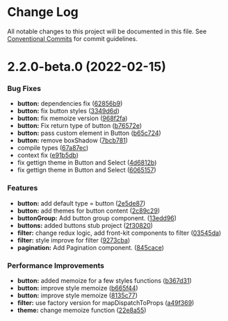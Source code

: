 # Change Log

All notable changes to this project will be documented in this file.
See [Conventional Commits](https://conventionalcommits.org) for commit guidelines.

# 2.2.0-beta.0 (2022-02-15)


### Bug Fixes

* **button:** dependencies fix ([62856b9](https://github.com/xcritical-software/xc-front-kit/commit/62856b9f0ab6b9822622f222d12f34e3003f9174))
* **button:** fix button styles ([3349d6d](https://github.com/xcritical-software/xc-front-kit/commit/3349d6d3301e8d8ef391f74ee2929f0b27bc1e6c))
* **button:** fix memoize version ([968f2fa](https://github.com/xcritical-software/xc-front-kit/commit/968f2fa368c9cd21aadb52dd764a085bfaea1a59))
* **button:** Fix return type of button ([b76572e](https://github.com/xcritical-software/xc-front-kit/commit/b76572e934ef3440d25bf571b47965cdd62392db))
* **button:** pass custom element in Button ([b65c724](https://github.com/xcritical-software/xc-front-kit/commit/b65c7245d5b1881eefd635f77308ffba865bc397))
* **button:** remove boxShadow ([7bcb781](https://github.com/xcritical-software/xc-front-kit/commit/7bcb78151d7dbe5a20a468975ac7900779bb2fdb))
* compile types ([67a87ec](https://github.com/xcritical-software/xc-front-kit/commit/67a87ecdec159e9f613a0836ee4189c508ef7f7e))
* context fix ([e91b5db](https://github.com/xcritical-software/xc-front-kit/commit/e91b5db518430d99fe96f8486aa30c8de7bd79a9))
* fix gettign theme in Button and Select ([4d6812b](https://github.com/xcritical-software/xc-front-kit/commit/4d6812bbb5df6cc178f66da4afcd373309938b39))
* fix gettign theme in Button and Select ([6065157](https://github.com/xcritical-software/xc-front-kit/commit/606515752b663f06318d94f3a5976a95e0341637))


### Features

* **button:** add default type = button ([2e5de87](https://github.com/xcritical-software/xc-front-kit/commit/2e5de875d01b8e5b5484ac87848d6da06304f2d8))
* **button:** add themes for button content ([2c89c29](https://github.com/xcritical-software/xc-front-kit/commit/2c89c29f2d08b02e8aef19f8bcecd047a3bce657))
* **buttonGroup:** Add button group component. ([13edd96](https://github.com/xcritical-software/xc-front-kit/commit/13edd96a69ad5e1188fe1275b30ede99a3526dc0))
* **buttons:** added buttons stub project ([2f30820](https://github.com/xcritical-software/xc-front-kit/commit/2f30820af4db11c83114735698a090ef5f6467fc))
* **filter:** change redux logic, add front-kit components to filter ([03545da](https://github.com/xcritical-software/xc-front-kit/commit/03545da65e7d881bf80c3b1c87f7bd671e88330f))
* **filter:** style improve for filter ([9273cba](https://github.com/xcritical-software/xc-front-kit/commit/9273cba9315f1ea7a90d6c7ed8ae672222460edb))
* **pagination:** Add Pagination component. ([845cace](https://github.com/xcritical-software/xc-front-kit/commit/845cace6be9ac5a3b567493a6ac465647b27710c))


### Performance Improvements

* **button:** added memoize for a few styles functions ([b367d31](https://github.com/xcritical-software/xc-front-kit/commit/b367d318d584b0b4c0fa942e941795247950fa35))
* **button:** improve style memoize ([b665f44](https://github.com/xcritical-software/xc-front-kit/commit/b665f447082a1a8f4ff2b8ba1f197028e96e51ce))
* **button:** improve style memoize ([8135c77](https://github.com/xcritical-software/xc-front-kit/commit/8135c77a7399dee6fde7e0142177f6f03d1b9319))
* **filter:** use factory version for mapDispatchToProps ([a49f369](https://github.com/xcritical-software/xc-front-kit/commit/a49f3694046b61cdf8180cf79da599b4803c2228))
* **theme:** change memoize function ([22e8a55](https://github.com/xcritical-software/xc-front-kit/commit/22e8a55d481d04cd9510ab3b5bea3e10f36afcea))
